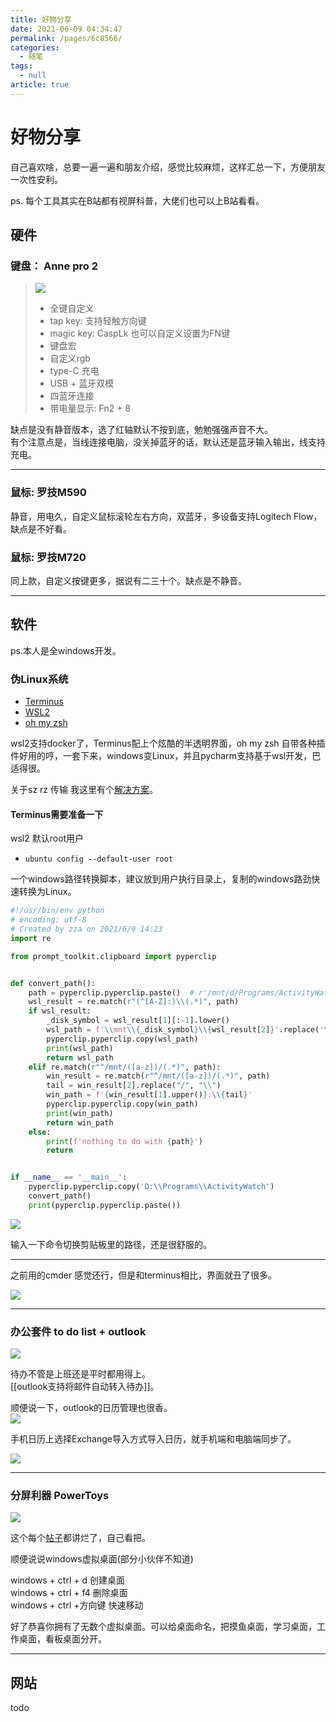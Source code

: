 ```yaml
---
title: 好物分享
date: 2021-06-09 04:34:47
permalink: /pages/6c8566/
categories: 
  - 随笔
tags: 
  - null
article: true
---
```

# 好物分享  

自己喜欢啥，总要一遍一遍和朋友介绍，感觉比较麻烦，这样汇总一下，方便朋友一次性安利。  

ps. 每个工具其实在B站都有视屏科普，大佬们也可以上B站看看。  

## 硬件  

### 键盘： Anne pro 2

> ![](../images/7485616-613aa34804300a06.png)
>
> * 全键自定义
> * tap key: 支持轻触方向键  
> * magic key: CaspLk 也可以自定义设置为FN键  
> * 键盘宏  
> * 自定义rgb  
> * type-C 充电  
> * USB + 蓝牙双模  
> * 四蓝牙连接  
> * 带电量显示: Fn2 + 8

缺点是没有静音版本，选了红轴默认不按到底，勉勉强强声音不大。  
有个注意点是，当线连接电脑，没关掉蓝牙的话，默认还是蓝牙输入输出，线支持充电。  

---  

### 鼠标: 罗技M590

静音，用电久，自定义鼠标滚轮左右方向，双蓝牙，多设备支持Logitech Flow，缺点是不好看。  

### 鼠标: 罗技M720  

同上款，自定义按键更多，据说有二三十个。缺点是不静音。  

---  

## 软件  

ps.本人是全windows开发。

### 伪Linux系统  

* [Terminus](https://github.com/Eugeny/terminus)
* [WSL2](https://www.jianshu.com/p/908fb231fcce)
* [oh my zsh](https://www.jianshu.com/p/7454e05b8a48)  

wsl2支持docker了，Terminus配上个炫酷的半透明界面，oh my zsh 自带各种插件好用的哼，一套下来，windows变Linux，并且pycharm支持基于wsl开发，巴适得很。

关于sz rz 传输 我这里有个[解决方案](https://www.jianshu.com/p/ed603e6c409c)。  

#### Terminus需要准备一下

wsl2 默认root用户

* `ubuntu config --default-user root`

一个windows路径转换脚本，建议放到用户执行目录上，复制的windows路劲快速转换为Linux。

``` python
#!/usr/bin/env python
# encoding: utf-8
# Created by zza on 2021/6/9 14:23
import re

from prompt_toolkit.clipboard import pyperclip


def convert_path():
    path = pyperclip.pyperclip.paste()  # r'/mnt/d/Programs/ActivityWatch'
    wsl_result = re.match(r"(^[A-Z]:)\\(.*)", path)
    if wsl_result:
        _disk_symbol = wsl_result[1][:-1].lower()
        wsl_path = f'\\mnt\\{_disk_symbol}\\{wsl_result[2]}'.replace('\\', '/')
        pyperclip.pyperclip.copy(wsl_path)
        print(wsl_path)
        return wsl_path
    elif re.match(r"^/mnt/([a-z])/(.*)", path):
        win_result = re.match(r"^/mnt/([a-z])/(.*)", path)
        tail = win_result[2].replace("/", "\\")
        win_path = f'{win_result[1].upper()}:\\{tail}'
        pyperclip.pyperclip.copy(win_path)
        print(win_path)
        return win_path
    else:
        print(f'nothing to do with {path}')
        return


if __name__ == '__main__':
    pyperclip.pyperclip.copy('D:\\Programs\\ActivityWatch')
    convert_path()
    print(pyperclip.pyperclip.paste())

```

![](../images/2021-06-09-16-51-24.png)

输入一下命令切换剪贴板里的路径，还是很舒服的。

---

之前用的cmder 感觉还行，但是和terminus相比，界面就丑了很多。

![](../images/7485616-94e6346565a71066.png)

---  

### 办公套件 to do list + outlook

![](../images/7485616-8d6eaf1c3fb44e50.png)

待办不管是上班还是平时都用得上。  
[[outlook支持将邮件自动转入待办]]。  

顺便说一下，outlook的日历管理也很香。  
![](../images/7485616-0c2705adbc3438ab.png)  

手机日历上选择Exchange导入方式导入日历，就手机端和电脑端同步了。  

![](../images/7485616-8163ab6c88aa35c3.png)

---  

### 分屏利器 PowerToys  

![](../images/7485616-431fa74a9c310ff1.png)  

这个每个[帖子](https://zhuanlan.zhihu.com/p/166292161)都讲烂了，自己看把。  

顺便说说windows虚拟桌面(部分小伙伴不知道)  

windows + ctrl + d 创建桌面  
windows + ctrl + f4 删除桌面  
windows + ctrl +方向键 快速移动  

好了恭喜你拥有了无数个虚拟桌面。可以给桌面命名，把摸鱼桌面，学习桌面，工作桌面，看板桌面分开。  

---  

## 网站  

todo
